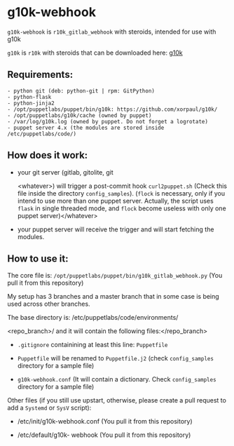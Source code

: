 # g10k-webhook

`g10k-webhook` is `r10k_gitlab_webhook` with steroids, intended for use with g10k

`g10k` is `r10k` with steroids that can be downloaded here: [g10k](https://github.com/xorpaul/g10k)

## Requirements:

```
- python git (deb: python-git | rpm: GitPython)
- python-flask
- python-jinja2
- /opt/puppetlabs/puppet/bin/g10k: https://github.com/xorpaul/g10k/
- /opt/puppetlabs/g10k/cache (owned by puppet)
- /var/log/g10k.log (owned by puppet. Do not forget a logrotate)
- puppet server 4.x (the modules are stored inside /etc/puppetlabs/code/)
```

## How does it work:

- your git server (gitlab, gitolite, git

  <whatever\>) will trigger a post-commit hook <code>curl2puppet.sh</code> (Check this file inside the directory <code>config_samples</code>). (<code>flock</code> is necessary, only if you intend to use more than one puppet server. Actually, the script uses <code>flask</code> in single threaded mode, and <code>flock</code> become useless with only one puppet server)</whatever\>

- your puppet server will receive the trigger and will start fetching the modules.

## How to use it:

The core file is: `/opt/puppetlabs/puppet/bin/g10k_gitlab_webhook.py` (You pull it from this repository)

My setup has 3 branches and a master branch that in some case is being used across other branches.

The base directory is: /etc/puppetlabs/code/environments/

<repo_branch\>/ and it will contain the following files:</repo_branch\>

- `.gitignore` containining at least this line: `Puppetfile`

- `Puppetfile` will be renamed to `Puppetfile.j2` (check `config_samples` directory for a sample file)

- `g10k-webhook.conf` (It will contain a dictionary. Check `config_samples` directory for a sample file)

Other files (if you still use upstart, otherwise, please create a pull request to add a `Systemd` or `SysV` script):

- /etc/init/g10k-webhook.conf (You pull it from this repository)

- /etc/default/g10k- webhook (You pull it from this repository)
